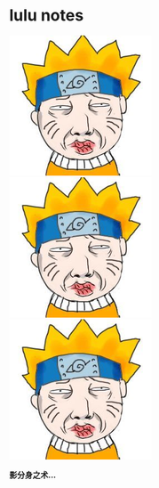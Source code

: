 lulu notes
========================
![lulu](./_image/lulu.jpg)![lulu](./_image/lulu.jpg)![lulu](./_image/lulu.jpg)

**影分身之术...**

